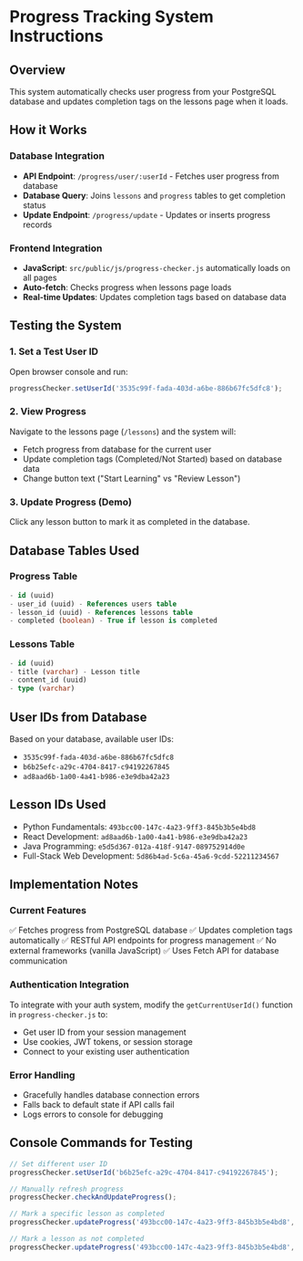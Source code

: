 # Progress Tracking System Instructions

## Overview
This system automatically checks user progress from your PostgreSQL database and updates completion tags on the lessons page when it loads.

## How it Works

### Database Integration
- **API Endpoint**: `/progress/user/:userId` - Fetches user progress from database
- **Database Query**: Joins `lessons` and `progress` tables to get completion status
- **Update Endpoint**: `/progress/update` - Updates or inserts progress records

### Frontend Integration
- **JavaScript**: `src/public/js/progress-checker.js` automatically loads on all pages
- **Auto-fetch**: Checks progress when lessons page loads
- **Real-time Updates**: Updates completion tags based on database data

## Testing the System

### 1. Set a Test User ID
Open browser console and run:
```javascript
progressChecker.setUserId('3535c99f-fada-403d-a6be-886b67fc5dfc8');
```

### 2. View Progress
Navigate to the lessons page (`/lessons`) and the system will:
- Fetch progress from database for the current user
- Update completion tags (Completed/Not Started) based on database data
- Change button text ("Start Learning" vs "Review Lesson")

### 3. Update Progress (Demo)
Click any lesson button to mark it as completed in the database.

## Database Tables Used

### Progress Table
```sql
- id (uuid)
- user_id (uuid) - References users table
- lesson_id (uuid) - References lessons table  
- completed (boolean) - True if lesson is completed
```

### Lessons Table
```sql
- id (uuid)
- title (varchar) - Lesson title
- content_id (uuid)
- type (varchar)
```

## User IDs from Database
Based on your database, available user IDs:
- `3535c99f-fada-403d-a6be-886b67fc5dfc8`
- `b6b25efc-a29c-4704-8417-c94192267845`
- `ad8aad6b-1a00-4a41-b986-e3e9dba42a23`

## Lesson IDs Used
- Python Fundamentals: `493bcc00-147c-4a23-9ff3-845b3b5e4bd8`
- React Development: `ad8aad6b-1a00-4a41-b986-e3e9dba42a23`
- Java Programming: `e5d5d367-012a-418f-9147-089752914d0e`
- Full-Stack Web Development: `5d86b4ad-5c6a-45a6-9cdd-52211234567`

## Implementation Notes

### Current Features
✅ Fetches progress from PostgreSQL database
✅ Updates completion tags automatically
✅ RESTful API endpoints for progress management
✅ No external frameworks (vanilla JavaScript)
✅ Uses Fetch API for database communication

### Authentication Integration
To integrate with your auth system, modify the `getCurrentUserId()` function in `progress-checker.js` to:
- Get user ID from your session management
- Use cookies, JWT tokens, or session storage
- Connect to your existing user authentication

### Error Handling
- Gracefully handles database connection errors
- Falls back to default state if API calls fail
- Logs errors to console for debugging

## Console Commands for Testing

```javascript
// Set different user ID
progressChecker.setUserId('b6b25efc-a29c-4704-8417-c94192267845');

// Manually refresh progress
progressChecker.checkAndUpdateProgress();

// Mark a specific lesson as completed
progressChecker.updateProgress('493bcc00-147c-4a23-9ff3-845b3b5e4bd8', true);

// Mark a lesson as not completed
progressChecker.updateProgress('493bcc00-147c-4a23-9ff3-845b3b5e4bd8', false);
``` 